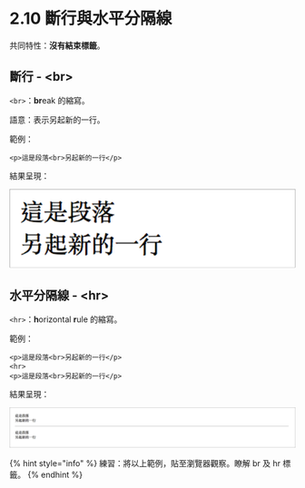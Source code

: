 # 2.10 斷行與水平分隔線

共同特性：**沒有結束標籤**。

## 斷行 - \<br>

`<br>`：**br**eak 的縮寫。

語意：表示另起新的一行。

範例：

```markup
<p>這是段落<br>另起新的一行</p>
```

結果呈現：

![](../.gitbook/assets/duan-hang-.png)

## 水平分隔線 - \<hr>

`<hr>`：**h**orizontal **r**ule 的縮寫。

範例：

```markup
<p>這是段落<br>另起新的一行</p>
<hr>
<p>這是段落<br>另起新的一行</p>
```

結果呈現：

![](../.gitbook/assets/shui-ping-fen-ge-xian-.png)

{% hint style="info" %}
練習：將以上範例，貼至瀏覽器觀察。瞭解 br 及 hr 標籤。
{% endhint %}

